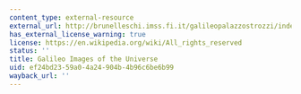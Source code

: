 ```yaml
---
content_type: external-resource
external_url: http://brunelleschi.imss.fi.it/galileopalazzostrozzi/index_flash.html
has_external_license_warning: true
license: https://en.wikipedia.org/wiki/All_rights_reserved
status: ''
title: Galileo Images of the Universe
uid: ef24bd23-59a0-4a24-904b-4b96c6be6b99
wayback_url: ''
---
```

